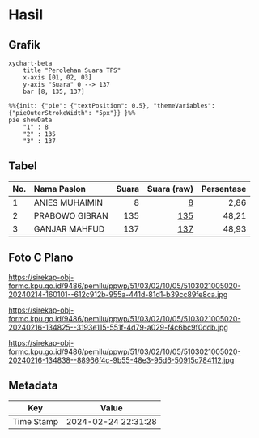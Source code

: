 # Hasil

## Grafik

```mermaid
xychart-beta
    title "Perolehan Suara TPS"
    x-axis [01, 02, 03]
    y-axis "Suara" 0 --> 137
    bar [8, 135, 137]
```

```mermaid
%%{init: {"pie": {"textPosition": 0.5}, "themeVariables": {"pieOuterStrokeWidth": "5px"}} }%%
pie showData
    "1" : 8
    "2" : 135
    "3" : 137
```

## Tabel

| No. | Nama Paslon    | Suara | Suara (raw) | Persentase |
|:--- |:-------------- | -----:| -----------:| ----------:|
| 1   | ANIES MUHAIMIN | 8     | [8][p-1]    | 2,86       |
| 2   | PRABOWO GIBRAN | 135   | [135][p-2]  | 48,21      |
| 3   | GANJAR MAHFUD  | 137   | [137][p-3]  | 48,93      |


[p-1]: https://github.com/gigit-pemilu/pemilu-2024-51-bali/blob/main/pilpres/hitung-suara/sub/51-bali/sub/03-badung/sub/02-mengwi/sub/1005-sempidi/sub/020-tps/sub/paslon-1.txt
[p-2]: https://github.com/gigit-pemilu/pemilu-2024-51-bali/blob/main/pilpres/hitung-suara/sub/51-bali/sub/03-badung/sub/02-mengwi/sub/1005-sempidi/sub/020-tps/sub/paslon-2.txt
[p-3]: https://github.com/gigit-pemilu/pemilu-2024-51-bali/blob/main/pilpres/hitung-suara/sub/51-bali/sub/03-badung/sub/02-mengwi/sub/1005-sempidi/sub/020-tps/sub/paslon-3.txt

## Foto C Plano

https://sirekap-obj-formc.kpu.go.id/9486/pemilu/ppwp/51/03/02/10/05/5103021005020-20240214-160101--612c912b-955a-441d-81d1-b39cc89fe8ca.jpg

https://sirekap-obj-formc.kpu.go.id/9486/pemilu/ppwp/51/03/02/10/05/5103021005020-20240216-134825--3193e115-551f-4d79-a029-f4c6bc9f0ddb.jpg

https://sirekap-obj-formc.kpu.go.id/9486/pemilu/ppwp/51/03/02/10/05/5103021005020-20240216-134838--88966f4c-9b55-48e3-95d6-50915c784112.jpg


## Metadata

| Key        | Value               |
| ---------- | ------------------- |
| Time Stamp | 2024-02-24 22:31:28 |



